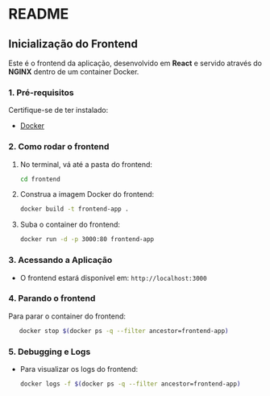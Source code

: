 # README

## Inicialização do Frontend
Este é o frontend da aplicação, desenvolvido em **React** e servido através do **NGINX** dentro de um container Docker.

### **1. Pré-requisitos**
Certifique-se de ter instalado:
- [Docker](https://www.docker.com/get-started)

### **2. Como rodar o frontend**
1. No terminal, vá até a pasta do frontend:
   ```sh
   cd frontend
   ```
2. Construa a imagem Docker do frontend:
   ```sh
   docker build -t frontend-app .
   ```
3. Suba o container do frontend:
   ```sh
   docker run -d -p 3000:80 frontend-app
   ```

### **3. Acessando a Aplicação**
- O frontend estará disponível em: `http://localhost:3000`

### **4. Parando o frontend**
Para parar o container do frontend:
```sh
   docker stop $(docker ps -q --filter ancestor=frontend-app)
```

### **5. Debugging e Logs**
- Para visualizar os logs do frontend:
  ```sh
  docker logs -f $(docker ps -q --filter ancestor=frontend-app)
  ```
